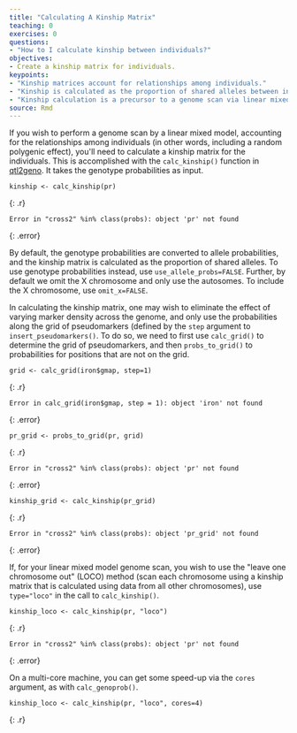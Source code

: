 ```yaml
---
title: "Calculating A Kinship Matrix"
teaching: 0
exercises: 0
questions:
- "How to I calculate kinship between individuals?"
objectives:
- Create a kinship matrix for individuals.
keypoints:
- "Kinship matrices account for relationships among individuals."
- "Kinship is calculated as the proportion of shared alleles between individuals."
- "Kinship calculation is a precursor to a genome scan via linear mixed model."
source: Rmd
---
```




If you wish to perform a genome scan by a linear mixed model,
accounting for the relationships among individuals (in other words,
including a random polygenic effect), you'll need to calculate a
kinship matrix for the individuals. This is accomplished with the
`calc_kinship()` function in
[qtl2geno](https://github.com/rqtl/qtl2geno).
It takes the genotype probabilities as input.


~~~
kinship <- calc_kinship(pr)
~~~
{: .r}



~~~
Error in "cross2" %in% class(probs): object 'pr' not found
~~~
{: .error}

By default, the genotype probabilities are converted to allele
probabilities, and the kinship matrix is calculated as the proportion
of shared alleles. To use genotype probabilities instead, use
`use_allele_probs=FALSE`. Further, by default we omit the
X chromosome and only use the autosomes. To include the X chromosome,
use `omit_x=FALSE`.

In calculating the kinship matrix, one may wish to eliminate the effect of varying marker density across
the genome, and only use the
probabilities along the grid of pseudomarkers (defined by the `step`
argument to `insert_pseudomarkers()`. To do so, we need to first use
`calc_grid()` to determine the grid of pseudomarkers, and then
`probs_to_grid()` to probabilities for positions that are not on the
grid.


~~~
grid <- calc_grid(iron$gmap, step=1)
~~~
{: .r}



~~~
Error in calc_grid(iron$gmap, step = 1): object 'iron' not found
~~~
{: .error}



~~~
pr_grid <- probs_to_grid(pr, grid)
~~~
{: .r}



~~~
Error in "cross2" %in% class(probs): object 'pr' not found
~~~
{: .error}



~~~
kinship_grid <- calc_kinship(pr_grid)
~~~
{: .r}



~~~
Error in "cross2" %in% class(probs): object 'pr_grid' not found
~~~
{: .error}

If, for your linear mixed model genome scan, you wish to use the
"leave one chromosome out" (LOCO) method (scan each
chromosome using a kinship matrix that is calculated using data from
all other chromosomes), use `type="loco"` in the call to
`calc_kinship()`.


~~~
kinship_loco <- calc_kinship(pr, "loco")
~~~
{: .r}



~~~
Error in "cross2" %in% class(probs): object 'pr' not found
~~~
{: .error}

On a multi-core machine, you can get some speed-up via the `cores`
argument, as with `calc_genoprob()`.


~~~
kinship_loco <- calc_kinship(pr, "loco", cores=4)
~~~
{: .r}
